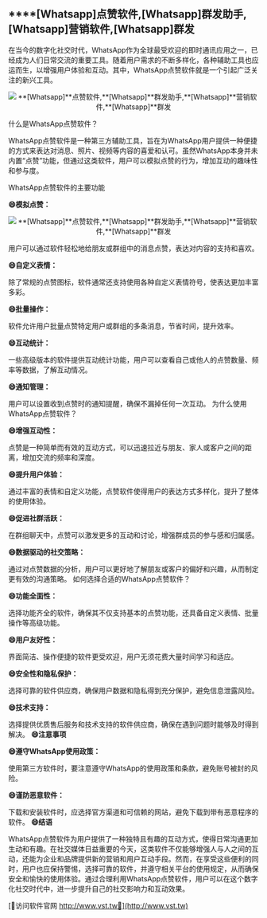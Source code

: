 ## ****[Whatsapp]**点赞软件,**[Whatsapp]**群发助手,**[Whatsapp]**营销软件,**[Whatsapp]**群发**

在当今的数字化社交时代，WhatsApp作为全球最受欢迎的即时通讯应用之一，已经成为人们日常交流的重要工具。随着用户需求的不断多样化，各种辅助工具也应运而生，以增强用户体验和互动。其中，WhatsApp点赞软件就是一个引起广泛关注的新兴工具。

 <center><img src="https://vst.tw/MP4/tuiguang/png/4.png" alt="**[Whatsapp]**点赞软件,**[Whatsapp]**群发助手,**[Whatsapp]**营销软件,**[Whatsapp]**群发"></center>

什么是WhatsApp点赞软件？

WhatsApp点赞软件是一种第三方辅助工具，旨在为WhatsApp用户提供一种便捷的方式来表达对消息、照片、视频等内容的喜爱和认可。虽然WhatsApp本身并未内置“点赞”功能，但通过这类软件，用户可以模拟点赞的行为，增加互动的趣味性和参与度。

WhatsApp点赞软件的主要功能

**😄模拟点赞：**

 <center><img src="https://vst.tw/MP4/tuiguang/png/8.png" alt="**[Whatsapp]**点赞软件,**[Whatsapp]**群发助手,**[Whatsapp]**营销软件,**[Whatsapp]**群发"></center>

用户可以通过软件轻松地给朋友或群组中的消息点赞，表达对内容的支持和喜欢。

**😄自定义表情：**

除了常规的点赞图标，软件通常还支持使用各种自定义表情符号，使表达更加丰富多彩。

**😄批量操作：**

软件允许用户批量点赞特定用户或群组的多条消息，节省时间，提升效率。

**😄互动统计：**

一些高级版本的软件提供互动统计功能，用户可以查看自己或他人的点赞数量、频率等数据，了解互动情况。

**😄通知管理：**

用户可以设置收到点赞时的通知提醒，确保不漏掉任何一次互动。
为什么使用WhatsApp点赞软件？

**😄增强互动性：**

点赞是一种简单而有效的互动方式，可以迅速拉近与朋友、家人或客户之间的距离，增加交流的频率和深度。

**😄提升用户体验：**

通过丰富的表情和自定义功能，点赞软件使得用户的表达方式多样化，提升了整体的使用体验。

**😄促进社群活跃：**

在群组聊天中，点赞可以激发更多的互动和讨论，增强群成员的参与感和归属感。

**😄数据驱动的社交策略：**

通过对点赞数据的分析，用户可以更好地了解朋友或客户的偏好和兴趣，从而制定更有效的沟通策略。
如何选择合适的WhatsApp点赞软件？

**😄功能全面性：**

选择功能齐全的软件，确保其不仅支持基本的点赞功能，还具备自定义表情、批量操作等高级功能。

**😄用户友好性：**

界面简洁、操作便捷的软件更受欢迎，用户无须花费大量时间学习和适应。

**😄安全性和隐私保护：**

选择可靠的软件供应商，确保用户数据和隐私得到充分保护，避免信息泄露风险。

**😄技术支持：**

选择提供优质售后服务和技术支持的软件供应商，确保在遇到问题时能够及时得到解决。
**😄注意事项**

**😄遵守WhatsApp使用政策：**

使用第三方软件时，要注意遵守WhatsApp的使用政策和条款，避免账号被封的风险。

**😄谨防恶意软件：**

下载和安装软件时，应选择官方渠道和可信赖的网站，避免下载到带有恶意程序的软件。
**😄结语**

WhatsApp点赞软件为用户提供了一种独特且有趣的互动方式，使得日常沟通更加生动和有趣。在社交媒体日益重要的今天，这类软件不仅能够增强人与人之间的互动，还能为企业和品牌提供新的营销和用户互动手段。然而，在享受这些便利的同时，用户也应保持警惕，选择可靠的软件，并遵守相关平台的使用规定，从而确保安全和愉快的使用体验。通过合理利用WhatsApp点赞软件，用户可以在这个数字化社交时代中，进一步提升自己的社交影响力和互动效果。


[👻访问软件官网 http://www.vst.tw👻](http://www.vst.tw)
